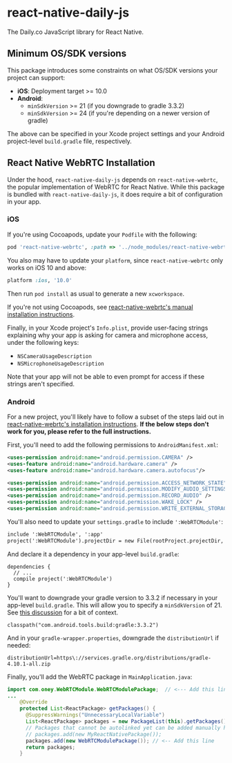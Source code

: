 # react-native-daily-js

The Daily.co JavaScript library for React Native.

## Minimum OS/SDK versions

This package introduces some constraints on what OS/SDK versions your project can support:

- **iOS**: Deployment target >= 10.0
- **Android**:
  - `minSdkVersion` >= 21 (if you downgrade to gradle 3.3.2)
  - `minSdkVersion` >= 24 (if you're depending on a newer version of gradle)

The above can be specified in your Xcode project settings and your Android project-level `build.gradle` file, respectively.

## React Native WebRTC Installation

Under the hood, `react-native-daily-js` depends on `react-native-webrtc`, the popular implementation of WebRTC for React Native. While this package is bundled with `react-native-daily-js`, it does require a bit of configuration in your app.

### iOS

If you're using Cocoapods, update your `Podfile` with the following:

```ruby
pod 'react-native-webrtc', :path => '../node_modules/react-native-webrtc'
```

You also may have to update your `platform`, since `react-native-webrtc` only works on iOS 10 and above:

```ruby
platform :ios, '10.0'
```

Then run `pod install` as usual to generate a new `xcworkspace`.

If you're not using Cocoapods, see [react-native-webrtc's manual installation instructions](https://github.com/react-native-webrtc/react-native-webrtc/blob/master/Documentation/iOSInstallation.md).

Finally, in your Xcode project's `Info.plist`, provide user-facing strings explaining why your app is asking for camera and microphone access, under the following keys:

- `NSCameraUsageDescription`
- `NSMicrophoneUsageDescription`

Note that your app will not be able to even prompt for access if these strings aren't specified.

### Android

For a new project, you'll likely have to follow a subset of the steps laid out in [react-native-webrtc's installation instructions](https://github.com/react-native-webrtc/react-native-webrtc/blob/master/Documentation/AndroidInstallation.md). **If the below steps don't work for you, please refer to the full instructions.**

First, you'll need to add the following permissions to `AndroidManifest.xml`:

```xml
<uses-permission android:name="android.permission.CAMERA" />
<uses-feature android:name="android.hardware.camera" />
<uses-feature android:name="android.hardware.camera.autofocus"/>

<uses-permission android:name="android.permission.ACCESS_NETWORK_STATE"/>
<uses-permission android:name="android.permission.MODIFY_AUDIO_SETTINGS" />
<uses-permission android:name="android.permission.RECORD_AUDIO" />
<uses-permission android:name="android.permission.WAKE_LOCK" />
<uses-permission android:name="android.permission.WRITE_EXTERNAL_STORAGE"/>
```

You'll also need to update your `settings.gradle` to include `':WebRTCModule'`:

```xml
include ':WebRTCModule', ':app'
project(':WebRTCModule').projectDir = new File(rootProject.projectDir, '../node_modules/react-native-webrtc/android')
```

And declare it a dependency in your app-level `build.gradle`:

```
dependencies {
  // ...
  compile project(':WebRTCModule')
}
```

You'll want to downgrade your gradle version to 3.3.2 if necessary in your app-level `build.gradle`. This will allow you to specify a `minSdkVersion` of 21. See [this discussion](https://www.notion.so/dailyco/RN-call-object-engineering-scratchpad-5e22adf3e9ef497d978ade9dd45187d9#dc842cd474b84bf0b5455c096feb61fb) for a bit of context.

```
classpath("com.android.tools.build:gradle:3.3.2")
```

And in your `gradle-wrapper.properties`, downgrade the `distributionUrl` if needed:

```
distributionUrl=https\://services.gradle.org/distributions/gradle-4.10.1-all.zip
```

Finally, you'll add the WebRTC package in `MainApplication.java`:

```java
import com.oney.WebRTCModule.WebRTCModulePackage;  // <--- Add this line
...
    @Override
    protected List<ReactPackage> getPackages() {
      @SuppressWarnings("UnnecessaryLocalVariable")
      List<ReactPackage> packages = new PackageList(this).getPackages();
      // Packages that cannot be autolinked yet can be added manually here, for example:
      // packages.add(new MyReactNativePackage());
      packages.add(new WebRTCModulePackage()); // <-- Add this line
      return packages;
    }
```
